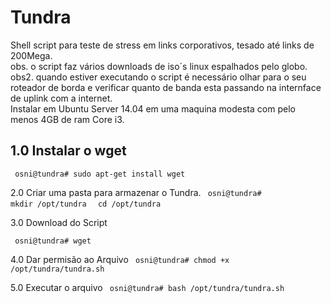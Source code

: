 <h1>Tundra </h1>

Shell script para teste de stress em links corporativos, tesado até links de 200Mega.<br> 
obs. o script faz vários downloads de iso´s linux espalhados pelo globo. <br>
obs2. quando estiver executando o script é necessário olhar para o seu roteador de borda e verificar quanto de banda esta passando na internface de uplink com a internet. 
<br>
Instalar em Ubuntu Server 14.04 em uma maquina modesta com pelo menos 4GB de ram Core i3. 
<br>
<h2> 1.0 Instalar o wget </h2>

<code> osni@tundra# sudo apt-get install wget </code>

2.0 Criar uma pasta para armazenar o Tundra. 
<code> osni@tundra# mkdir /opt/tundra </code>
<code> cd /opt/tundra</code> 

3.0 Download do Script 

<code> osni@tundra# wget </code>

4.0 Dar permisão ao Arquivo 
<code>
osni@tundra# chmod +x /opt/tundra/tundra.sh 
</code>

5.0 Executar o arquivo 
<code> osni@tundra# bash /opt/tundra/tundra.sh </code>



